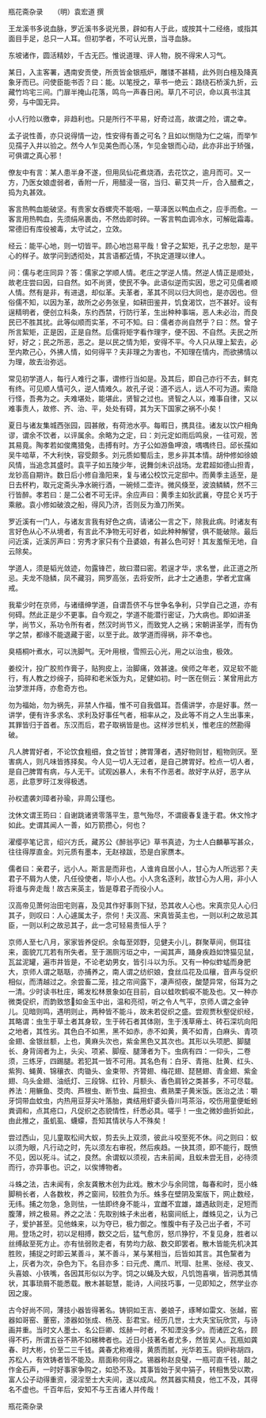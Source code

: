 瓶花斋杂录　　（明）袁宏道 撰  

王龙溪书多说血脉，罗近溪书多说光景，辟如有人于此，或按其十二经络，或指其面目手足，总只一人耳。但初学者，不可认光景，当寻血脉。  

东坡诸作，圆活精妙，千古无匹。惟说道理、评人物，脱不得宋人习气。  

某日，入主客署，遇南安贡使，所贡皆金银瓶炉，雕镂不甚精，此外则白檀及降真象牙而已。问使臣能书否？曰：能。以笔授之，草书一绝云：路绕石桥溪九折，云藏竹坞宅三间。门扉半掩山花落，鸣鸟一声春日闲。草几不可识，命以真书注其旁，与中国无异。  

小人行险以徼幸，非趋利也。只是所行不平易，好奇过高，故谓之险，谓之幸。  

孟子说性善，亦只说得情一边，性安得有善之可名？且如以恻隐为仁之端，而举乍见孺子入井以验之。然今人乍见美色而心荡，乍见金银而心动，此亦非出于矫强，可俱谓之真心邪！  

僚友中有言：某人患半身不遂，但用凤仙花煮烧酒，去花饮之，逾月而可。又一方，乃医女娘虚弱者，香附一斤，用醋浸一宿，当归、蕲艾共一斤，合入醋煮之，捣为丸甚效。  

客言热鸭血能破坚。有贵家女吞螺壳不能咽，一草泽医以鸭血点之，应手而愈。一客言用热鸭血，先须绢帛裹齿，不然齿即时碎。一客言鸭血调冷水，可解砒霜毒。常德旧有库役被毒，太守试之，立效。  

经云：能平心地，则一切皆平。顾心地岂易平哉！曾子之絜矩，孔子之忠恕，是平心的样子。故学问到透彻处，其言语都近情，不执定道理以律人。  

问：儒与老庄同异？答：儒家之学顺人情。老庄之学逆人情。然逆人情正是顺处，故老庄尝曰因，曰自然。如不尚贤，使民不争。此语似逆而实因，思之可见儒者顺人情。然有是非，有进退，却似革。夫革者，革其不同以归大同也，是亦因也。但俗儒不知，以因为革，故所之必务张皇，如耕田鉴井，饥食渴饮，岂不甚好。设有逞精明者，便创立科条，东约西禁，行防行革，生出种种事端，恶人未必治，而良民已不胜其扰。此等似顺而实革，不可不知。曰：儒者亦尚自然乎？曰：然。曾子所言絜矩，正是因，正是自然。后儒将矩字看作理字，便不因、不自然。夫民之所好，好之；民之所恶，恶之。是以民之情为矩，安得不平。今人只从理上絜去，必至内欺己心，外拂人情，如何得平？夫非理之为害也，不知理在情内，而欲拂情以为理，故去治弥远。  

常见初学道人，每行人难行之事，谓修行当如是。及其后，即自己亦行不去，鲜克有终。可见顺人情可久，逆人情难久。故孔子说：道不远人，远人不可为道。索隐行怪，吾弗为之。夫难堪处，能堪此，贤智之过也。贤智之人以，难事自律，又以难事责人，故修、齐、治、平，处处有碍，其为天下国家之祸不小矣！  

夏日与诸友集城西张园，园甚敞，有荷池水亭。每暇日，携具往。诸友以饮户相角谬，谓余不饮者，以评属余。余略为之定，曰：刘元定如雨后鸣泉，一往可观，苦其易竟。陶孝若如俊鹰猎兔，击搏有时。方子公如游鱼呷浪，喁喁终日。邱长孺如吴牛啮草，不大利快，容受颇多。刘元质如蜀后主，思乡非其本情。胡仲修如徐娘风情，当追念其盛时。袁平子如五陵少年，说舞剑未识战场。龙君超如德山担青，龙钞高自期许。数日后小修自渔阳来，复与诸公校饮元定邸中。而黄季主适至，是日去杯杓，取元定斋头净水碗行酒，一碗倾二壶许。微风倏至，波浪鳞鳞，然不三行皆醉。孝若曰：是二公者不可无评。余应声曰：黄季主如狄武襄，夺昆仑关巧于乘敝。袁小修如破浪之船，得风乃济，否则反为渔刀所笑。  

罗近溪有一门人，与诸友言我有好色之病，请诸公一言之下，除我此病。时诸友有言好色从心不从境者，有言此不净物无可好者，如此种种解譬，俱不能破除。最后问近溪，近溪厉声曰：穷秀才家只有个丑婆娘，有甚么色可好！其友羞惭无地，自云除矣。  

学道人，须是韬光敛迹，勿露锋芒，故曰潜曰密。若逞才华，求名誉，此正道之所忌。夫龙不隐鳞，凤不藏羽，网罗高张，去将安所，此才士之通患，学者尤宜痛戒。  

我辈少时在京师，与诸缙绅学道，自谓吾侪不与世争名争利，只学自己之道，亦有何碍。然此正是少不更事。自今观之，学道不能潜行密证，乃大病也。即如讲圣学，尚节义，系功令所有者，然汉时尚节义，而致党人之祸；宋朝讲圣学，而有伪学之禁，都缘不能退藏于密，以至于此。故学道而得祸，非不幸也。  

臭梧桐叶煮水，可以洗脚气。无叶用根，雪照云心光，用之以治虫，极效。  

姜绞汁，投广胶煎作膏子，贴狗皮上，治脚痛，效甚速。侯师之年老，双足软不能行，有人教之炒绵子，捣碎和老米饭为丸，足健如初。时一医在侧云：某曾用此方治梦泄并痔，亦愈奇方也。  

勿为福始，勿为祸先，非禁人作福，惟不可自我倡耳。吾儒讲学，亦是好事。然一讲学，便有许多求名、求利及好事任气者，相率从之，及此等不肖之人生出事来，其罪皆归于首者。东汉而后，君子取祸皆是也。这样涉世机关，惟老庄的然勘得破。  

凡人脾胃好者，不论饮食粗细，食之皆甘；脾胃薄者，遇好物则甘，粗物则厌。至害病人，则凡味皆拣择矣。今人见一切人无过者，是自己脾胃好。检点一切人者，是自己脾胃有病，与人无干。试观凶暴人，未有不作恶者。故好字从好，恶字从恶，此意罗旴江发得极透。  

孙权遣袭刘璋者孙瑜，非周公瑾也。  

沈休文谓王筠曰：自谢跳诸贤零落平生，意气殆尽，不谓疲春复逢于君。休文怜才如此。史谓其闻人一善，如万箭攒心，何也？  

濯缨亭笔记言，绍兴方氏，藏苏公《醉翁亭记》草书真迹，为士人白麟摹写甚众，往往得厚直金。刘元质有墨本，无赵禄跋，恐是白家赝本。  

儒者曰：亲君子，远小人。斯言是而非也，人谁肯自居小人，甘心为人所远邪？夫君子不屑为人使，凡任役使者，毕小人也。小人贪名逐利，故甘心为人用，非小人将谁与奔走哉！故古来英主，皆是尊君子而役小人。  

汉高帝见萧何治田宅则喜，及见其作好事则下狱，恐其收人心也。宋真宗见人心归其子，则叹曰：人心遽属太子，奈何！夫汉高、宋真皆英主也，一则以利之故忌其臣，一则以利之故忌其子，此一念可轻易责恒人乎？  

京师人至七八月，家家皆养促织。余每至郊野，见健夫小儿，群聚草间，侧耳往来，面貌兀兀若有所失者。至于溷厕污垣之中，一闻其声，踊身疾趋如馋猫见鼠，瓦盆泥罐，遍市井皆是，不论老幼男女，皆引斗以为乐。又有一种似蚱蜢而身肥大，京师人谓之聒聒，亦捕养之，南人谓之纺织娘，食丝瓜花及瓜穰，音声与促织相似，而清越过之。余尝畜二笼，挂之帘间露下，凄声彻夜，酸楚异常，俗耳为之一清。少时读书杜庄，晞发松林景象如在目前，自以蛙吹鹤唳不能及也。又一种亦微类促织，而韵致悠如金玉中出，温和亮彻，听之令人气平，京师人谓之金钟儿。见暗则鸣，遇明则止，两种皆不能斗，故未若促织之盛。尝观贾秋壑促织经，其略谓：虫生于草土者其身软，生于砖石者其体刚，生于浅草瘠土、砖石深坑向阳之地者，其性劣。其色白不如黑，黑不如赤，赤不如黄，黄不如青，白麻头、青项金翅、金银丝额，上也，黄麻头次也，紫金黑色又其次也。其形以头项肥、脚腿长、身背阔者为上，头尖、项紧、脚瘦、腿薄者为下。虫病有四：一仰头，二卷须，三练牙，四踢腿。若犯其一皆不可用。其名色有：白牙、青拖、肚黄、红头、紫狗、蝇黄、锦穰衣、肉锄头、金束带、齐膂翅、梅花翅、琵琶翅、青金翅、紫金翅、乌头金翅、油纸灯、三段锦、红铃、月额头、香色肩铃之类甚多，不可尽载。养法：用鳜鱼、茭肉、芦根虫、断节虫、扁担虫、煮熟栗子黄米饭。医治之法：嚼牙饲带血蚊虫，内热用豆芽尖叶落胎，粪结用虾婆头昏川芎茶浴，咬伤用童便蚯蚓粪调和，点其疮口，凡促织之态貌情性，纤悉必具。嗟乎！一虫之微妙曲折如此，由此推之，虽虮虱、蠛蠓，吾知其情状与人不殊矣！  

尝过西山，见儿童取松间大蚁，剪去头上双须，彼此斗咬至死不休。问之则曰：蚁以须为眼，凡行动之时，先以须左右审祝，然后疾趋。一抉其须，即不能行，既愤不见，因以死斗。试之，良然。余谓蚁以须视，古未前闻，且蚁未尝无目，必待须而行，亦异事也。识之，以俟博物者。  

斗蛛之法，古未闻有，余友龚散木创为此戏。散木少与余同馆，每春和时，觅小蛛脚稍长者，人各数枚，养之窗间，较胜负为乐。蛛多在壁阴及案版下，网止数经，无纬。捕之勿急，急则怯，一怯即终身不能斗，宜雌不宜雄，雄遇敌则走，足短而腹薄，辨之极易。养之之法：先取别蛛子未出者，粘窗间纸上，雌蛛见之，认为己子，爱护甚至。见他蛛来，以为夺已，极力御之。惟腹中有子及己出子者，不可用。登场之时，初以足相搏，数交之后，猛气愈厉，怒爪狰狞，不复见身，胜者以丝缚敌至死方止。亦有怯弱败走者，有势均力敌、数交即罢者。散木皆能先机决其胜败，捕捉之时即云某善斗，某不善斗，某与某相当，后皆如其言。其色黧者为上，灰者为次，杂色为下。名目亦多：曰元虎、鹰爪、玳瑁、肚黑、张经、夜叉、头喜娘、小铁嘴，各因其形似以为字。饲之以蝇及大蚁，凡饥饱喜嗔，皆洞悉其情状，其事琐屑不能悉载。散木甚聪慧，能诗，人间技巧事，一见即知之，然学业亦因之废。  

古今好尚不同，薄技小器皆得著名。铸铜如王吉、姜娘子，琢琴如雷文、张越，窑器如哥窑、董窑，漆器如张成、杨茂、彭君宝。经历几世，士大夫宝玩欣赏，与诗画并重。当时文人墨士、名公巨卿、炫赫一时者，不知湮没多少。而诸匠之名，顾得不朽，所谓五谷不熟不如稊稗者也。近日小技著名者尤多，然皆吴人。瓦瓶如龚春、时大彬，价至二三千钱。龚春尤称难得，黄质而腻，光华若玉。铜炉称胡四，苏松人，有效铸者皆不能及。扇面称何得之。锡器称赵良璧，一瓶可直千钱，敲之作金石声，一时好事家争购之，如恐不及。其事皆始于吴中狷子，转相售受以欺，富人公子动得重资，浸淫至士大夫间，遂以成风。然其器实精良，他工不及，其得名不虚也。千百年后，安知不与王吉诸人并传哉！  

瓶花斋杂录  
